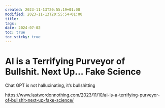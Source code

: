 ```yaml
---
created: 2023-11-13T20:55:19+01:00
modified: 2023-11-13T20:55:54+01:00
title: 
tags: 
date: 2024-07-02
toc: true
toc_sticky: true
---
```


# 
# AI is a Terrifying Purveyor of Bullshit. Next Up... Fake Science

Chat GPT is not hallucinating, it’s bullshitting

<https://www.lastwordonnothing.com/2023/11/10/ai-is-a-terrifying-purveyor-of-bullshit-next-up-fake-science/>

